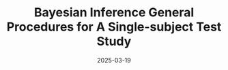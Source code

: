 ---
title: "Bayesian Inference General Procedures for A Single-subject Test Study"
collection: publications
category: manuscripts
permalink: /publication/2025-03-19bigpast.md
date: 2025-03-19
venue: 'Neuroscience Informatics'
link: 'https://doi.org/10.1016/j.neuri.2025.100195'
paperurl: 'https://jieli12.github.io/files/papers/BIGPAST-Jie-2025.pdf'
github: 'https://github.com/Jieli12/BIGPAST'
citation: '<b>Jie Li<sup>📧</sup></b>, Gary Green, Sarah J. A. Carr, Peng Liu and Jian Zhang. Bayesian Inference General Procedures for A Single-subject Test Study, <i>Neuroscience Informatics</i>. Volume 5, Issue 2, June 2025 DOI:10.1016/j.neuri.2025.100195.'
---